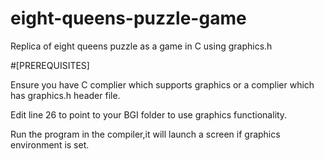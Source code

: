 # eight-queens-puzzle-game
Replica of eight queens puzzle as a game in C using graphics.h


#[PREREQUISITES]

Ensure you have C complier which supports graphics or a complier which has graphics.h header file.

Edit line 26 to point to your BGI folder to use graphics functionality.

Run the program in the compiler,it will launch a screen if graphics environment is set.

